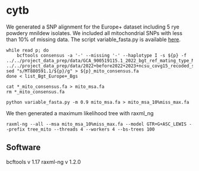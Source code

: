 # cytb

We generated a SNP alignment for the Europe+ dataset including 5 rye powdery mnildew isolates. We included all mitochondrial SNPs with less than 10% of missing data. The script variable_fasta.py is available [here](https://github.com/fmenardo/bion_tools).

```
while read p; do
    bcftools consensus -a '-' --missing '-' --haplotype I -s ${p} -f ../../project_data_prep/data/GCA_900519115.1_2022_bgt_ref_mating_type_MT880591.1.fa ../../project_data_prep/data/2022+before2022+2023+ncsu_covg15_recoded_snps_all_filtered_no_asterisk_MT880591.1.vcf.gz| sed "s/MT880591.1/${p}/g" > ${p}_mito_consensus.fa
done < list_Bgt_Europe+_Bgs

cat *_mito_consensus.fa > mito_msa.fa
rm *_mito_consensus.fa

python variable_fasta.py -m 0.9 mito_msa.fa > mito_msa_10%miss_max.fa
```

We then generated a maximum likelihood tree with raxml_ng 

```
raxml-ng --all --msa mito_msa_10%miss_max.fa --model GTR+G+ASC_LEWIS --prefix tree_mito --threads 4 --workers 4 --bs-trees 100
```

## Software
bcftools v 1.17
raxml-ng v 1.2.0
